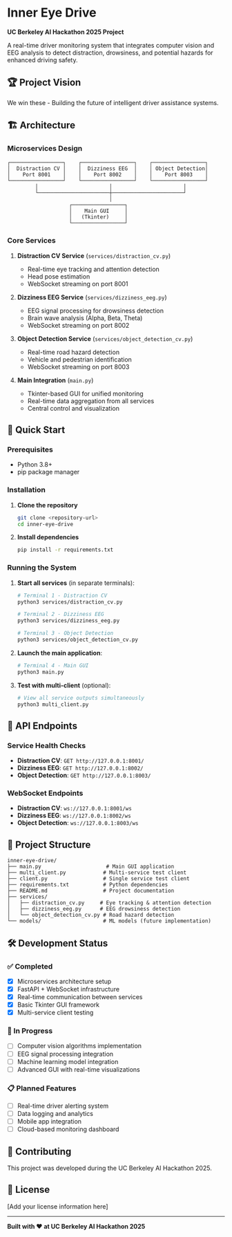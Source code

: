 # Inner Eye Drive

**UC Berkeley AI Hackathon 2025 Project**

A real-time driver monitoring system that integrates computer vision and EEG analysis to detect distraction, drowsiness, and potential hazards for enhanced driving safety.

## 🏆 Project Vision

We win these - Building the future of intelligent driver assistance systems.

## 🏗️ Architecture

### Microservices Design
```
┌─────────────────┐    ┌─────────────────┐    ┌─────────────────┐
│  Distraction CV │    │  Dizziness EEG  │    │ Object Detection│
│    Port 8001    │    │    Port 8002    │    │    Port 8003    │
└─────────────────┘    └─────────────────┘    └─────────────────┘
         │                       │                       │
         └───────────────────────┼───────────────────────┘
                                 │
                    ┌─────────────────┐
                    │    Main GUI     │
                    │   (Tkinter)     │
                    └─────────────────┘
```

### Core Services

1. **Distraction CV Service** (`services/distraction_cv.py`)
   - Real-time eye tracking and attention detection
   - Head pose estimation
   - WebSocket streaming on port 8001

2. **Dizziness EEG Service** (`services/dizziness_eeg.py`)
   - EEG signal processing for drowsiness detection
   - Brain wave analysis (Alpha, Beta, Theta)
   - WebSocket streaming on port 8002

3. **Object Detection Service** (`services/object_detection_cv.py`)
   - Real-time road hazard detection
   - Vehicle and pedestrian identification
   - WebSocket streaming on port 8003

4. **Main Integration** (`main.py`)
   - Tkinter-based GUI for unified monitoring
   - Real-time data aggregation from all services
   - Central control and visualization

## 🚀 Quick Start

### Prerequisites
- Python 3.8+
- pip package manager

### Installation

1. **Clone the repository**
   ```bash
   git clone <repository-url>
   cd inner-eye-drive
   ```

2. **Install dependencies**
   ```bash
   pip install -r requirements.txt
   ```

### Running the System

1. **Start all services** (in separate terminals):
   ```bash
   # Terminal 1 - Distraction CV
   python3 services/distraction_cv.py
   
   # Terminal 2 - Dizziness EEG  
   python3 services/dizziness_eeg.py
   
   # Terminal 3 - Object Detection
   python3 services/object_detection_cv.py
   ```

2. **Launch the main application**:
   ```bash
   # Terminal 4 - Main GUI
   python3 main.py
   ```

3. **Test with multi-client** (optional):
   ```bash
   # View all service outputs simultaneously
   python3 multi_client.py
   ```

## 🔧 API Endpoints

### Service Health Checks
- **Distraction CV**: `GET http://127.0.0.1:8001/`
- **Dizziness EEG**: `GET http://127.0.0.1:8002/`
- **Object Detection**: `GET http://127.0.0.1:8003/`

### WebSocket Endpoints
- **Distraction CV**: `ws://127.0.0.1:8001/ws`
- **Dizziness EEG**: `ws://127.0.0.1:8002/ws`
- **Object Detection**: `ws://127.0.0.1:8003/ws`

## 📁 Project Structure

```
inner-eye-drive/
├── main.py                     # Main GUI application
├── multi_client.py            # Multi-service test client
├── client.py                  # Single service test client
├── requirements.txt           # Python dependencies
├── README.md                  # Project documentation
├── services/
│   ├── distraction_cv.py     # Eye tracking & attention detection
│   ├── dizziness_eeg.py      # EEG drowsiness detection
│   └── object_detection_cv.py # Road hazard detection
└── models/                    # ML models (future implementation)
```

## 🛠️ Development Status

### ✅ Completed
- [x] Microservices architecture setup
- [x] FastAPI + WebSocket infrastructure
- [x] Real-time communication between services
- [x] Basic Tkinter GUI framework
- [x] Multi-service client testing

### 🚧 In Progress
- [ ] Computer vision algorithms implementation
- [ ] EEG signal processing integration
- [ ] Machine learning model integration
- [ ] Advanced GUI with real-time visualizations

### 📋 Planned Features
- [ ] Real-time driver alerting system
- [ ] Data logging and analytics
- [ ] Mobile app integration
- [ ] Cloud-based monitoring dashboard

## 🤝 Contributing

This project was developed during the UC Berkeley AI Hackathon 2025. 

## 📄 License

[Add your license information here]

---

**Built with ❤️ at UC Berkeley AI Hackathon 2025**